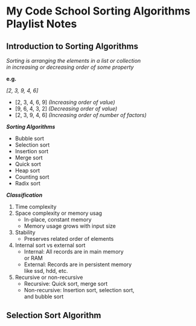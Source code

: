 # My Code School Sorting Algorithms Playlist Notes

## Introduction to Sorting Algorithms
 
*Sorting is arranging the elements in a list or collection  
in increasing or decreasing order of some property*  

**e.g.**

*[2, 3, 9, 4, 6]*

- [2, 3, 4, 6, 9] *(Increasing order of value)*
- [9, 6, 4, 3, 2] *(Decreasing order of value)*
- [2, 3, 9, 4, 6] *(Increasing order of number of factors)*

***Sorting Algorithms***

- Bubble sort
- Selection sort
- Insertion sort
- Merge sort
- Quick sort
- Heap sort
- Counting sort
- Radix sort

***Classification***

1. Time complexity
1. Space complexity or memory usag
	- In-place, constant memory
	- Memory usage grows with input size
1. Stability
	- Preserves related order of elements
1. Internal sort vs external sort
	- Internal: All records are in main memory  
	or RAM
	- External: Records are in persistent memory  
	like ssd, hdd, etc.
1. Recursive or non-recursive
	- Recursive: Quick sort, merge sort
	- Non-recursive: Insertion sort, selection sort,  
	and bubble sort

## Selection Sort Algorithm



